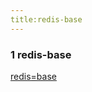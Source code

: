 ```yaml
---
title:redis-base
---
```


### 1 redis-base

[redis=base](http://www.runoob.com/redis/redis-intro.html)